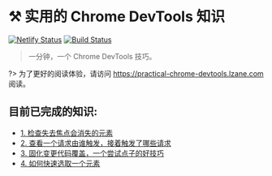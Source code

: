 # ⚒️ 实用的 Chrome DevTools 知识

[![Netlify Status](https://api.netlify.com/api/v1/badges/60c6da58-c569-4610-917f-dc9bb0adbf2f/deploy-status)](https://app.netlify.com/sites/friendly-dubinsky-167f6d/deploys) [![Build Status](https://travis-ci.com/lzane/practical-chrome-devtools.svg?branch=master)](https://travis-ci.com/lzane/practical-chrome-devtools)

> 一分钟，一个 Chrome DevTools 技巧。

?> 为了更好的阅读体验，请访问 https://practical-chrome-devtools.lzane.com 阅读。

## 目前已完成的知识:
- [1. 检查失去焦点会消失的元素](1_inspect_elements_hide_on_blur.md)
- [2. 查看一个请求由谁触发，接着触发了哪些请求](2_view_initiators_and_dependencies.md)
- [3. 固化变更代码覆盖，一个尝试点子的好技巧](3_local_overrides.md)
- [4. 如何快速选取一个元素](4_select_an_element.md)



